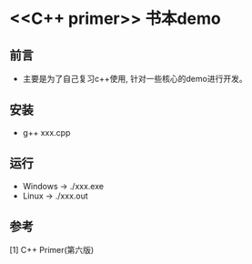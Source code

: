 # <<C++ primer>> 书本demo

## 前言
* 主要是为了自己复习c++使用, 针对一些核心的demo进行开发。

## 安装
* g++ xxx.cpp

## 运行
* Windows -> ./xxx.exe
* Linux -> ./xxx.out

## 参考

[1] C++ Primer(第六版)